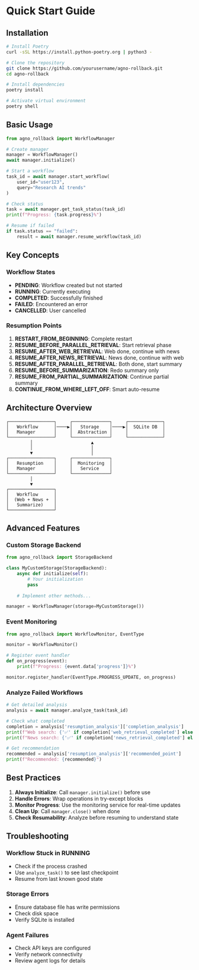 # Quick Start Guide

## Installation

```bash
# Install Poetry
curl -sSL https://install.python-poetry.org | python3 -

# Clone the repository
git clone https://github.com/yourusername/agno-rollback.git
cd agno-rollback

# Install dependencies
poetry install

# Activate virtual environment
poetry shell
```

## Basic Usage

```python
from agno_rollback import WorkflowManager

# Create manager
manager = WorkflowManager()
await manager.initialize()

# Start a workflow
task_id = await manager.start_workflow(
    user_id="user123",
    query="Research AI trends"
)

# Check status
task = await manager.get_task_status(task_id)
print(f"Progress: {task.progress}%")

# Resume if failed
if task.status == "failed":
    result = await manager.resume_workflow(task_id)
```

## Key Concepts

### Workflow States
- **PENDING**: Workflow created but not started
- **RUNNING**: Currently executing
- **COMPLETED**: Successfully finished
- **FAILED**: Encountered an error
- **CANCELLED**: User cancelled

### Resumption Points
1. **RESTART_FROM_BEGINNING**: Complete restart
2. **RESUME_BEFORE_PARALLEL_RETRIEVAL**: Start retrieval phase
3. **RESUME_AFTER_WEB_RETRIEVAL**: Web done, continue with news
4. **RESUME_AFTER_NEWS_RETRIEVAL**: News done, continue with web
5. **RESUME_AFTER_PARALLEL_RETRIEVAL**: Both done, start summary
6. **RESUME_BEFORE_SUMMARIZATION**: Redo summary only
7. **RESUME_FROM_PARTIAL_SUMMARIZATION**: Continue partial summary
8. **CONTINUE_FROM_WHERE_LEFT_OFF**: Smart auto-resume

## Architecture Overview

```
┌─────────────────┐     ┌──────────────┐     ┌─────────────┐
│   Workflow      │────▶│   Storage    │────▶│  SQLite DB  │
│   Manager       │     │  Abstraction │     │             │
└─────────────────┘     └──────────────┘     └─────────────┘
         │                      ▲
         │                      │
         ▼                      │
┌─────────────────┐     ┌──────────────┐
│   Resumption    │     │  Monitoring  │
│   Manager       │     │   Service    │
└─────────────────┘     └──────────────┘
         │
         ▼
┌─────────────────┐
│   Workflow      │
│  (Web + News +  │
│   Summarize)    │
└─────────────────┘
```

## Advanced Features

### Custom Storage Backend

```python
from agno_rollback import StorageBackend

class MyCustomStorage(StorageBackend):
    async def initialize(self):
        # Your initialization
        pass
    
    # Implement other methods...

manager = WorkflowManager(storage=MyCustomStorage())
```

### Event Monitoring

```python
from agno_rollback import WorkflowMonitor, EventType

monitor = WorkflowMonitor()

# Register event handler
def on_progress(event):
    print(f"Progress: {event.data['progress']}%")

monitor.register_handler(EventType.PROGRESS_UPDATE, on_progress)
```

### Analyze Failed Workflows

```python
# Get detailed analysis
analysis = await manager.analyze_task(task_id)

# Check what completed
completion = analysis['resumption_analysis']['completion_analysis']
print(f"Web search: {'✅' if completion['web_retrieval_completed'] else '❌'}")
print(f"News search: {'✅' if completion['news_retrieval_completed'] else '❌'}")

# Get recommendation
recommended = analysis['resumption_analysis']['recommended_point']
print(f"Recommended: {recommended}")
```

## Best Practices

1. **Always Initialize**: Call `manager.initialize()` before use
2. **Handle Errors**: Wrap operations in try-except blocks
3. **Monitor Progress**: Use the monitoring service for real-time updates
4. **Clean Up**: Call `manager.close()` when done
5. **Check Resumability**: Analyze before resuming to understand state

## Troubleshooting

### Workflow Stuck in RUNNING
- Check if the process crashed
- Use `analyze_task()` to see last checkpoint
- Resume from last known good state

### Storage Errors
- Ensure database file has write permissions
- Check disk space
- Verify SQLite is installed

### Agent Failures
- Check API keys are configured
- Verify network connectivity
- Review agent logs for details